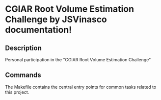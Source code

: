 # CGIAR Root Volume Estimation Challenge by JSVinasco documentation!

## Description

Personal participation in the "CGIAR Root Volume Estimation Challenge"

## Commands

The Makefile contains the central entry points for common tasks related to this project.


